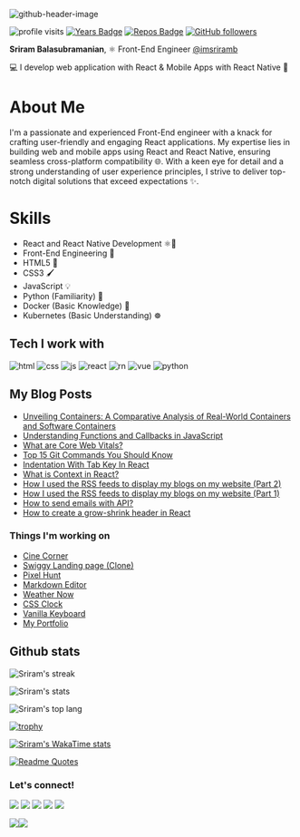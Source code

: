 
![github-header-image](https://github.com/user-attachments/assets/f699eea7-2445-43c3-82d2-f5c20a475caa)

![profile visits](https://komarev.com/ghpvc/?username=sriram23&color=brightgreen) 
[![Years Badge](https://badges.pufler.dev/years/sriram23)](https://badges.pufler.dev)
[![Repos Badge](https://badges.pufler.dev/repos/sriram23)](https://badges.pufler.dev)
[![GitHub followers](https://img.shields.io/github/followers/sriram23.svg?style=social&label=Follow)](https://github.com/sriram23?tab=followers)

__Sriram Balasubramanian__, ⚛️ Front-End Engineer [@imsriramb](https://twitter.com/imSriramB) 

💻 I develop web application with React & Mobile Apps with React Native 📲

# About Me

I'm a passionate and experienced Front-End engineer with a knack for crafting user-friendly and engaging React applications. My expertise lies in building web and mobile apps using React and React Native, ensuring seamless cross-platform compatibility 🌐. With a keen eye for detail and a strong understanding of user experience principles, I strive to deliver top-notch digital solutions that exceed expectations ✨.

# Skills

- React and React Native Development ⚛️📱
- Front-End Engineering 🚀
- HTML5 🎨
- CSS3 🖌️
- JavaScript 💡
- Python (Familiarity) 🐍
- Docker (Basic Knowledge) 🐳
- Kubernetes (Basic Understanding) ☸️

## Tech I work with
![html](https://img.shields.io/badge/html-%23E34F26.svg?style=for-the-badge&logo=html5&logoColor=white)
![css](https://img.shields.io/badge/css-%231572B6.svg?style=for-the-badge&logo=css3&logoColor=white)
![js](https://img.shields.io/badge/javascript-%23323330.svg?style=for-the-badge&logo=javascript&logoColor=%23F7DF1E)
![react](https://img.shields.io/badge/React-%2361DBFB.svg?style=for-the-badge&logo=React&logoColor=white)
![rn](https://img.shields.io/badge/React%20Native-%23FFFFFF.svg?style=for-the-badge&logo=React&logoColor=%2361DBFB)
![vue](https://img.shields.io/badge/VueJS-%2341B883.svg?style=for-the-badge&logo=vue.js&logoColor=white)
![python](https://img.shields.io/badge/Python-%23306998.svg?style=for-the-badge&logo=python&logoColor=%23FFD43B)
<!-- ![git](https://img.shields.io/badge/github-%23121011.svg?style=for-the-badge&logo=github&logoColor=white)
![vsc](https://img.shields.io/badge/Visual%20Studio%20Code-0078d7.svg?style=for-the-badge&logo=visual-studio-code&logoColor=white) -->

## My Blog Posts
<!-- BLOG-POST-LIST:START -->
- [Unveiling Containers: A Comparative Analysis of Real-World Containers and Software Containers](https://sriram23.hashnode.dev/unveiling-containers-a-comparative-analysis-of-real-world-containers-and-software-containers)
- [Understanding Functions and Callbacks in JavaScript](https://sriram23.hashnode.dev/understanding-functions-and-callbacks-in-javascript-f288bf19bc2e)
- [What are Core Web Vitals?](https://sriram23.hashnode.dev/core-web-vitals)
- [Top 15 Git Commands You Should Know](https://sriram23.hashnode.dev/top-15-git-commands-you-should-know)
- [Indentation With Tab Key In React](https://sriram23.hashnode.dev/indentation-with-tab-key-in-react)
- [What is Context in React?](https://sriram23.hashnode.dev/what-is-context-in-react)
- [How I used the RSS feeds to display my blogs on my website &lpar;Part 2&rpar;](https://sriram23.hashnode.dev/how-i-used-the-rss-feeds-to-display-my-blogs-on-my-website-part-2)
- [How I used the RSS feeds to display my blogs on my website &lpar;Part 1&rpar;](https://sriram23.hashnode.dev/how-i-used-the-rss-feeds-to-display-my-blogs-on-my-website-part-1)
- [How to send emails with API?](https://sriram23.hashnode.dev/how-to-send-emails-with-api)
- [How to create a grow-shrink header in React](https://sriram23.hashnode.dev/how-to-create-a-grow-shrink-header-in-react)
<!-- BLOG-POST-LIST:END -->

### Things I'm working on
 - [Cine Corner](https://cine-corner.web.app/)
 - [Swiggy Landing page (Clone)](https://swiggy-clone-23.web.app/)
 - [Pixel Hunt](https://pixel-hunt.web.app/)
 - [Markdown Editor](https://md-editor.web.app/)
 - [Weather Now](https://weather-now-2.vercel.app/)
 - [CSS Clock](https://sriram23.github.io/css-clock/)
 - [Vanilla Keyboard](https://sriram23.github.io/vanilla-keyboard/)
 - [My Portfolio](https://sriram-23.web.app/)

## Github stats
![Sriram's streak](http://github-readme-streak-stats.herokuapp.com?user=sriram23&theme=dark&show_icons=true&locale=en)

![Sriram's stats](https://github-readme-stats.vercel.app/api?username=sriram23&count_private=true&show_icons=true&hide=contribs&locale=en&theme=dark)

![Sriram's top lang](https://github-readme-stats.vercel.app/api/top-langs/?username=sriram23&&show_icons=true&locale=en&theme=dark&layout=compact)

[![trophy](https://github-profile-trophy.vercel.app/?username=sriram23)](https://github.com/ryo-ma/github-profile-trophy)

[![Sriram's WakaTime stats](https://github-readme-stats.vercel.app/api/wakatime?username=sriram23)](https://github.com/anuraghazra/github-readme-stats)

[![Readme Quotes](https://quotes-github-readme.vercel.app/api?type=horizontal&theme=dark)](https://github.com/piyushsuthar/github-readme-quotes)

### Let's connect!

[![](https://img.shields.io/badge/Twitter-%231DA1F2.svg?style=for-the-badge&logo=Twitter&logoColor=white)](https://twitter.com/imsriramb)
[![](https://img.shields.io/badge/Linkedin-%230072B1?style=for-the-badge&logo=linkedin&logoColor=white)](https://www.linkedin.com/in/imsriramb/)
[![](https://img.shields.io/badge/Medium-000000?style=for-the-badge&logo=medium&logoColor=white)](https://medium.com/@sriram23)
[![](https://img.shields.io/badge/Hashnode-%23FFFFFF.svg?style=for-the-badge&logo=hashnode&logoColor=%232962ff)](https://sriram23.hashnode.dev/)
[![](https://img.shields.io/badge/Firefox-Addons-%23203fb6.svg?style=for-the-badge&logo=mozilla&logoColor=%23ff6611)](https://addons.mozilla.org/en-US/firefox/user/12637768/)

<a href="https://twitter.com/imsriramb" target="_blank" rel="noreferrer"><img
src="https://img.shields.io/twitter/follow/imsriramb?logo=twitter&style=for-the-badge&color=0891b2&labelColor=1c1917"
/></a><a href="https://www.github.com/sriram23" target="_blank" rel="noreferrer"><img
src="https://img.shields.io/github/followers/sriram23?logo=github&style=for-the-badge&color=0891b2&labelColor=1c1917" /></a>

